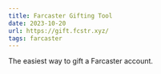 ```yaml
---
title: Farcaster Gifting Tool
date: 2023-10-20
url: https://gift.fcstr.xyz/
tags: farcaster
---
```


The easiest way to gift a Farcaster account.
